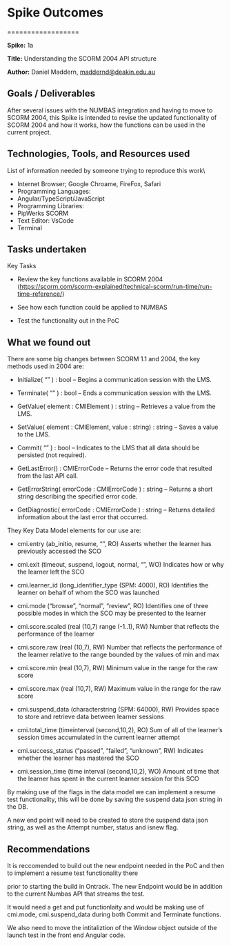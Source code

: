 # Spike Outcomes

==================

**Spike:** 1a

**Title:** Understanding the SCORM 2004 API structure

**Author:** Daniel Maddern, <maddernd@deakin.edu.au>

## Goals / Deliverables

After several issues with the NUMBAS integration and having to move to SCORM 2004, this Spike is intended to revise the updated functionality of
SCORM 2004 and how it works, how the functions can be used in the current project.

## Technologies, Tools, and Resources used

List of information needed by someone trying to reproduce this work\

- Internet Browser; Google Chroame, FireFox, Safari
- Programming Languages:
- Angular/TypeScript/JavaScript
- Programming Libraries:
- PipWerks SCORM
- Text Editor: VsCode
- Terminal

## Tasks undertaken

Key Tasks

- Review the key functions available in SCORM 2004 (<https://scorm.com/scorm-explained/technical-scorm/run-time/run-time-reference/>)

- See how each function could be applied to NUMBAS

- Test the functionality out in the PoC

## What we found out

There are some big changes between SCORM 1.1 and 2004, the key methods used in 2004 are:

- Initialize( “” ) : bool – Begins a communication session with the LMS.

- Terminate( “” ) : bool – Ends a communication session with the LMS.

- GetValue( element : CMIElement ) : string – Retrieves a value from the LMS.

- SetValue( element : CMIElement, value : string) : string – Saves a value to the LMS.

- Commit( “” ) : bool – Indicates to the LMS that all data should be persisted (not required).

- GetLastError() : CMIErrorCode – Returns the error code that resulted from the last API call.

- GetErrorString( errorCode : CMIErrorCode ) : string – Returns a short string describing the specified error code.

- GetDiagnostic( errorCode : CMIErrorCode ) : string – Returns detailed information about the last error that occurred.

They Key Data Model elements for our use are:

- cmi.entry (ab_initio, resume, “”, RO) Asserts whether the learner has previously accessed the SCO

- cmi.exit (timeout, suspend, logout, normal, “”, WO) Indicates how or why the learner left the SCO

- cmi.learner_id (long_identifier_type (SPM: 4000), RO) Identifies the learner on behalf of whom the SCO was launched

- cmi.mode (“browse”, “normal”, “review”, RO) Identifies one of three possible modes in which the SCO may be presented to the learner

- cmi.score.scaled (real (10,7) range (-1..1), RW) Number that reflects the performance of the learner

- cmi.score.raw (real (10,7), RW) Number that reflects the performance of the learner relative to the range bounded by the values of min and max

- cmi.score.min (real (10,7), RW) Minimum value in the range for the raw score

- cmi.score.max (real (10,7), RW) Maximum value in the range for the raw score

- cmi.suspend_data (characterstring (SPM: 64000), RW) Provides space to store and retrieve data between learner sessions

- cmi.total_time (timeinterval (second,10,2), RO) Sum of all of the learner’s session times accumulated in the current learner attempt

- cmi.success_status (“passed”, “failed”, “unknown”, RW) Indicates whether the learner has mastered the SCO

- cmi.session_time (time interval (second,10,2), WO) Amount of time that the learner has spent in the current learner session for this SCO

By making use of the flags in the data model we can implement a resume test functionality, this will be done by saving the suspend data json string in the DB.

A new end point will need to be created to store the suspend data json string, as well as the Attempt number, status and isnew flag.

## Recommendations

It is reccomended to build out the new endpoint needed in the PoC and then to implement a resume test functionality there

prior to starting the build in Ontrack. The new Endpoint would be in addition to the current Numbas API that streams the test.

It would need a get and put functionlaity and would be making use of cmi.mode, cmi.suspend_data during both Commit and Terminate functions.

We also need to move the intitaliztion of the Window object outside of the launch test in the front end Angular code.
